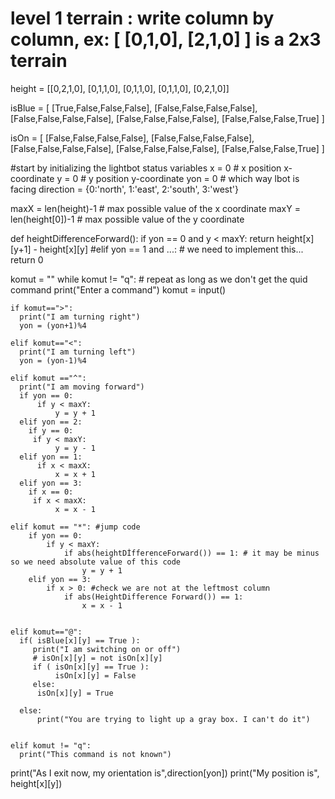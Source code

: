 # level 1 terrain : write column by column, ex: [ [0,1,0], [2,1,0] ] is a 2x3 terrain
height = [[0,2,1,0], [0,1,1,0], [0,1,1,0], [0,1,1,0], [0,2,1,0]]

isBlue = [ [True,False,False,False], [False,False,False,False], [False,False,False,False], [False,False,False,False], [False,False,False,True] ]

isOn = [ [False,False,False,False], [False,False,False,False], [False,False,False,False], [False,False,False,False], [False,False,False,True] ]





#start by initializing the lightbot status variables
x = 0 # x position x-coordinate
y = 0 # y position y-coordinate
yon = 0 # which way lbot is facing 
direction = {0:'north', 1:'east', 2:'south', 3:'west'}

maxX = len(height)-1 # max possible value of the x coordinate
maxY = len(height[0])-1 # max possible value of the y coordinate

def heightDifferenceForward():
    if yon == 0 and y < maxY:
        return height[x][y+1] - height[x][y]
    #elif yon == 1 and ...:
        # we need to implement this...
        return 0
    

komut = ""
while komut != "q": # repeat  as long as we don't get the quid command 
    print("Enter a command")
    komut = input()

    if komut==">":
      print("I am turning right")
      yon = (yon+1)%4

    elif komut=="<":
      print("I am turning left")
      yon = (yon-1)%4

    elif komut =="^":    
      print("I am moving forward")
      if yon == 0:
          if y < maxY:
              y = y + 1
      elif yon == 2:
        if y == 0:
         if y < maxY:
              y = y - 1
      elif yon == 1:
          if x < maxX:
              x = x + 1
      elif yon == 3:
        if x == 0:
         if x < maxX:
              x = x - 1
                
    elif komut == "*": #jump code
        if yon == 0:
            if y < maxY:
                if abs(heightDİfferenceForward()) == 1: # it may be minus so we need absolute value of this code
                    y = y + 1
        elif yon == 3:
            if x > 0: #check we are not at the leftmost column
                if abs(HeightDifference Forward()) == 1:
                    x = x - 1
      
    
    elif komut=="@":
      if( isBlue[x][y] == True ):
         print("I am switching on or off")
         # isOn[x][y] = not isOn[x][y]
         if ( isOn[x][y] == True ):
              isOn[x][y] = False
         else:
          isOn[x][y] = True
        
      else:
          print("You are trying to light up a gray box. I can't do it")
        

    elif komut != "q":
      print("This command is not known")

print("As I exit now, my orientation is",direction[yon])
print("My position is", height[x][y])

